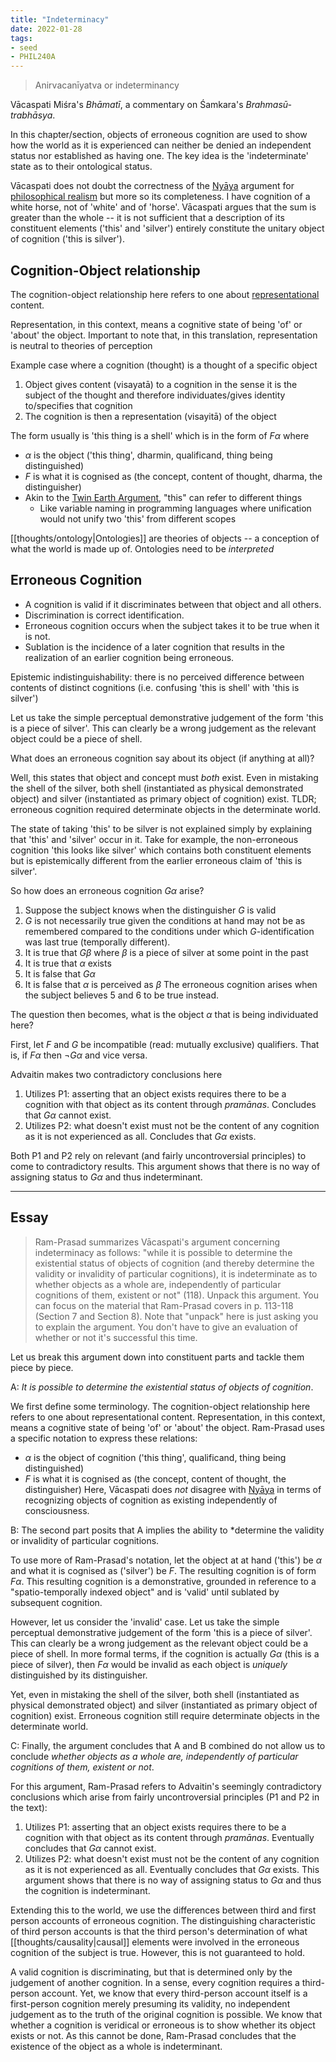```yaml
---
title: "Indeterminacy"
date: 2022-01-28
tags:
- seed
- PHIL240A
---
```


> Anirvacanīyatva or indeterminancy

Vācaspati Miśra's *Bhāmatī*, a commentary on Śamkara's *Brahmasū-trabhāsya*.

In this chapter/section, objects of erroneous cognition are used to show how the world as it is experienced can neither be denied an independent status nor established as having one. The key idea is the 'indeterminate' state as to their ontological status.

Vācaspati does not doubt the correctness of the [Nyāya](thoughts/Nyāya.md) argument for [philosophical realism](thoughts/philosophical%20realism.md) but more so its completeness. I have cognition of a white horse, not of 'white' and of 'horse'. Vācaspati argues that the sum is greater than the whole -- it is not sufficient that a description of its constituent elements ('this' and 'silver') entirely constitute the unitary object of cognition ('this is silver').

## Cognition-Object relationship
The cognition-object relationship here refers to one about [representational](thoughts/representation.md) content.

Representation, in this context, means a cognitive state of being 'of' or 'about' the object. Important to note that, in this translation, representation is neutral to theories of perception

Example case where a cognition (thought) is a thought of a specific object
1. Object gives content (visayatā) to a cognition in the sense it is the subject of the thought and therefore individuates/gives identity to/specifies that cognition
2. The cognition is then a representation (visayitā) of the object

The form usually is 'this thing is a shell' which is in the form of $F\alpha$ where
- $\alpha$ is the object ('this thing', dharmin, qualificand, thing being distinguished)
- $F$ is what it is cognised as (the concept, content of thought, dharma, the distinguisher)
- Akin to the [Twin Earth Argument](thoughts/Twin%20Earth%20Argument.md), "this" can refer to different things
	- Like variable naming in programming languages where unification would not unify two 'this' from different scopes

[[thoughts/ontology|Ontologies]] are theories of objects -- a conception of what the world is made up of. Ontologies need to be *interpreted*

## Erroneous Cognition
- A cognition is valid if it discriminates between that object and all others.
- Discrimination is correct identification.
- Erroneous cognition occurs when the subject takes it to be true when it is not.
- Sublation is the incidence of a later cognition that results in the realization of an earlier cognition being erroneous.

Epistemic indistinguishability: there is no perceived difference between contents of distinct cognitions (i.e. confusing 'this is shell' with 'this is silver')

Let us take the simple perceptual demonstrative judgement of the form 'this is a piece of silver'. This can clearly be a wrong judgement as the relevant object could be a piece of shell.

What does an erroneous cognition say about its object (if anything at all)?

Well, this states that object and concept must *both* exist. Even in mistaking the shell of the silver, both shell (instantiated as physical demonstrated object) and silver (instantiated as primary object of cognition) exist. TLDR; erroneous cognition required determinate objects in the determinate world.

The state of taking 'this' to be silver is not explained simply by explaining that 'this' and 'silver' occur in it. Take for example, the non-erroneous cognition 'this looks like silver' which contains both constituent elements but is epistemically different from the earlier erroneous claim of 'this is silver'.

So how does an erroneous cognition $G\alpha$ arise?
1. Suppose the subject knows when the distinguisher $G$ is valid
2. $G$ is not necessarily true given the conditions at hand may not be as remembered compared to the conditions under which $G$-identification was last true (temporally different).
3. It is true that $G\beta$ where $\beta$ is a piece of silver at some point in the past
4. It is true that $\alpha$ exists
5. It is false that $G\alpha$
6. It is false that $\alpha$ is perceived as $\beta$
The erroneous cognition arises when the subject believes 5 and 6 to be true instead.

The question then becomes, what is the object $\alpha$ that is being individuated here?

First, let $F$ and $G$ be incompatible (read: mutually exclusive) qualifiers. That is, if $F\alpha$ then $\lnot G\alpha$ and vice versa.

Advaitin makes two contradictory conclusions here
1. Utilizes P1: asserting that an object exists requires there to be a cognition with that object as its content through *pramānas*. Concludes that $G\alpha$ cannot exist.
2. Utilizes P2: what doesn't exist must not be the content of any cognition as it is not experienced as all. Concludes that $G\alpha$ exists.

Both P1 and P2 rely on relevant (and fairly uncontroversial principles) to come to contradictory results. This argument shows that there is no way of assigning status to $G\alpha$ and thus indeterminant.

---

## Essay
> Ram-Prasad summarizes Vācaspati's argument concerning indeterminacy as follows: "while it is possible to determine the existential status of objects of cognition (and thereby determine the validity or invalidity of particular cognitions), it is indeterminate as to whether objects as a whole are, independently of particular cognitions of them, existent or not" (118). Unpack this argument. You can focus on the material that Ram-Prasad covers in p. 113-118 (Section 7 and Section 8). Note that "unpack" here is just asking you to explain the argument. You don't have to give an evaluation of whether or not it's successful this time.

Let us break this argument down into constituent parts and tackle them piece by piece. 

A: *It is possible to determine the existential status of objects of cognition*.

We first define some terminology. The cognition-object relationship here refers to one about representational content. Representation, in this context, means a cognitive state of being 'of' or 'about' the object. Ram-Prasad uses a specific notation to express these relations:
- $\alpha$ is the object of cognition ('this thing', qualificand, thing being distinguished)
- $F$ is what it is cognised as (the concept, content of thought, the distinguisher)
Here, Vācaspati does *not* disagree with [Nyāya](thoughts/Nyāya.md) in terms of recognizing objects of cognition as existing independently of consciousness.

B: The second part posits that A implies the ability to *determine the validity or invalidity of particular cognitions.

To use more of Ram-Prasad's notation, let the object at at hand ('this') be $\alpha$ and what it is cognised as ('silver') be $F$. The resulting cognition is of form $F\alpha$. This resulting cognition is a demonstrative, grounded in reference to a "spatio-temporally indexed object" and is 'valid' until sublated by subsequent cognition.

However, let us consider the 'invalid' case. Let us take the simple perceptual demonstrative judgement of the form 'this is a piece of silver'. This can clearly be a wrong judgement as the relevant object could be a piece of shell. In more formal terms, if the cognition is actually $G\alpha$ (this is a piece of silver), then $F\alpha$ would be invalid as each object is *uniquely* distinguished by its distinguisher.

Yet, even in mistaking the shell of the silver, both shell (instantiated as physical demonstrated object) and silver (instantiated as primary object of cognition) exist. Erroneous cognition still require determinate objects in the determinate world.

C: Finally, the argument concludes that A and B combined do not allow us to conclude *whether objects as a whole are, independently of particular cognitions of them, existent or not*.

For this argument, Ram-Prasad refers to Advaitin's seemingly contradictory conclusions which arise from fairly uncontroversial principles (P1 and P2 in the text):
1. Utilizes P1: asserting that an object exists requires there to be a cognition with that object as its content through *pramānas*. Eventually concludes that $G\alpha$ cannot exist.
2. Utilizes P2: what doesn't exist must not be the content of any cognition as it is not experienced as all. Eventually concludes that $G\alpha$ exists.
This argument shows that there is no way of assigning status to $G\alpha$ and thus the cognition is indeterminant.

Extending this to the world, we use the differences between third and first person accounts of erroneous cognition. The distinguishing characteristic of third person accounts is that the third person's determination of what [[thoughts/causality|causal]] elements were involved in the erroneous cognition of the subject is true. However, this is not guaranteed to hold.

A valid cognition is discriminating, but that is determined only by the judgement of another cognition. In a sense, every cognition requires a third-person account. Yet, we know that every third-person account itself is a first-person cognition merely presuming its validity, no independent judgement as to the truth of the original cognition is possible. We know that whether a cognition is veridical or erroneous is to show whether its object exists or not. As this cannot be done, Ram-Prasad concludes that the existence of the object as a whole is indeterminant.